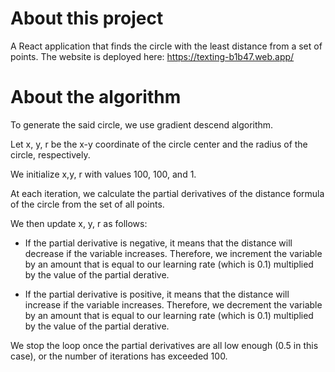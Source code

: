 # About this project

A React application that finds the circle with the least distance from a set of points. The website is deployed here: https://texting-b1b47.web.app/

# About the algorithm 

To generate the said circle, we use gradient descend algorithm. 

Let x, y, r be the x-y coordinate of the circle center and the radius of the circle, respectively. 

We initialize x,y, r with values 100, 100, and 1. 

At each iteration, we calculate the partial derivatives of the distance formula of the circle from the set of all points. 

We then update x, y, r as follows:

- If the partial derivative is negative, it means that the distance will decrease if the variable increases. Therefore, we increment the variable by an amount that is equal to our learning rate (which is 0.1) multiplied by the value of the partial derative.

- If the partial derivative is positive, it means that the distance will increase if the variable increases. Therefore, we decrement the variable by an amount that is equal to our learning rate (which is 0.1) multiplied by the value of the partial derative. 

We stop the loop once the partial derivatives are all low enough (0.5 in this case), or the number of iterations has exceeded 100. 